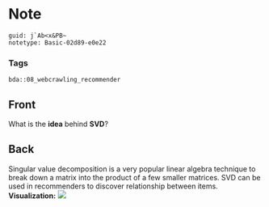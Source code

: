 # Note
```
guid: j`Ab<x&PB~
notetype: Basic-02d89-e0e22
```

### Tags
```
bda::08_webcrawling_recommender
```

## Front
What is the <b>idea</b> behind <b>SVD</b>?

## Back
Singular value decomposition is a very popular linear algebra
technique to break down a matrix into the product of a few smaller
matrices. SVD can be used in recommenders to discover relationship
between items. <b>Visualization:</b> <img src="paste-c01bb4b3f399fc393af4c4956f099339ccf26c91.jpg">
